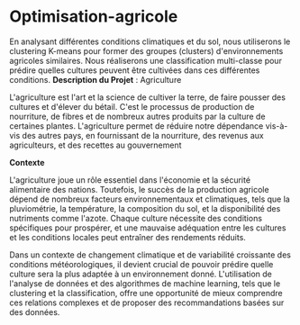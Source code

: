 # Optimisation-agricole
En analysant différentes conditions climatiques et du sol, nous utiliserons le clustering K-means pour former des groupes (clusters) d'environnements agricoles similaires. Nous réaliserons une classification multi-classe pour prédire quelles cultures peuvent être cultivées dans ces différentes conditions.
**Description du Projet** : Agriculture

L'agriculture est l'art et la science de cultiver la terre, de faire pousser des cultures et d'élever du bétail.
C'est le processus de production de nourriture, de fibres et de nombreux autres produits par la culture de certaines plantes.
L'agriculture permet de réduire notre dépendance vis-à-vis des autres pays, en fournissant de la nourriture, des revenus aux agriculteurs, et des recettes au gouvernement

**Contexte**

L'agriculture joue un rôle essentiel dans l'économie et la sécurité alimentaire des nations. Toutefois, le succès de la production agricole dépend de nombreux facteurs environnementaux et climatiques, tels que la pluviométrie, la température, la composition du sol, et la disponibilité des nutriments comme l'azote. Chaque culture nécessite des conditions spécifiques pour prospérer, et une mauvaise adéquation entre les cultures et les conditions locales peut entraîner des rendements réduits.

Dans un contexte de changement climatique et de variabilité croissante des conditions météorologiques, il devient crucial de pouvoir prédire quelle culture sera la plus adaptée à un environnement donné. L'utilisation de l'analyse de données et des algorithmes de machine learning, tels que le clustering et la classification, offre une opportunité de mieux comprendre ces relations complexes et de proposer des recommandations basées sur des données.
